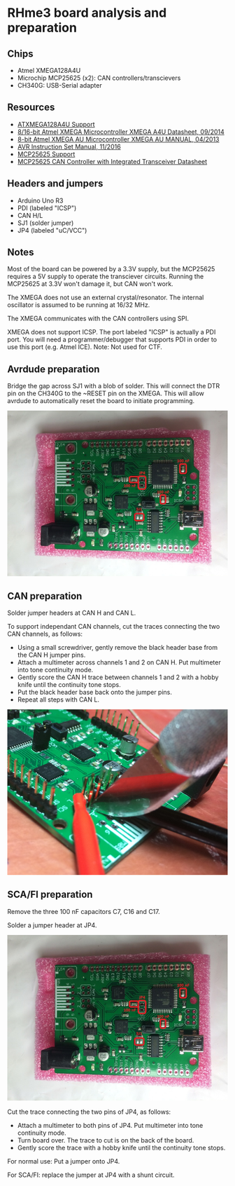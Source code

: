 # RHme3 board analysis and preparation

## Chips

* Atmel XMEGA128A4U
* Microchip MCP25625 (x2): CAN controllers/transcievers
* CH340G: USB-Serial adapter

## Resources

* [ATXMEGA128A4U Support](http://www.microchip.com/wwwproducts/en/ATXMEGA128A4U#1)
* [8/16-bit Atmel XMEGA Microcontroller XMEGA A4U Datasheet, 09/2014](http://ww1.microchip.com/downloads/en/DeviceDoc/Atmel-8387-8-and16-bit-AVR-Microcontroller-XMEGA-A4U_Datasheet.pdf)
* [8-bit Atmel XMEGA AU Microcontroller XMEGA AU MANUAL, 04/2013](http://ww1.microchip.com/downloads/en/DeviceDoc/Atmel-8331-8-and-16-bit-AVR-Microcontroller-XMEGA-AU_Manual.pdf)
* [AVR Instruction Set Manual, 11/2016](http://ww1.microchip.com/downloads/en/DeviceDoc/Atmel-0856-AVR-Instruction-Set-Manual.pdf)
* [MCP25625 Support](http://www.microchip.com/wwwproducts/en/MCP25625#1)
* [MCP25625 CAN Controller with Integrated Transceiver Datasheet](http://ww1.microchip.com/downloads/en/DeviceDoc/20005282B.pdf)

## Headers and jumpers

* Arduino Uno R3
* PDI (labeled "ICSP")
* CAN H/L
* SJ1 (solder jumper)
* JP4 (labeled "uC/VCC")

## Notes

Most of the board can be powered by a 3.3V supply, but the MCP25625 requires a 5V supply to operate the transciever circuits.  Running the MCP25625 at 3.3V won't damage it, but CAN won't work.

The XMEGA does not use an external crystal/resonator.  The internal oscillator is assumed to be running at 16/32 MHz.

The XMEGA communicates with the CAN controllers using SPI.

XMEGA does not support ICSP.  The port labeled "ICSP" is actually a PDI port.  You will need a programmer/debugger that supports PDI in order to use this port (e.g. Atmel ICE).  Note: Not used for CTF.

## Avrdude preparation

Bridge the gap across SJ1 with a blob of solder.  This will connect the DTR pin on the CH340G to the ~RESET pin on the XMEGA.  This will allow avrdude to automatically reset the board to initiate programming.

![RHme3 board](../Images/rhme3_board.jpg)

## CAN preparation

Solder jumper headers at CAN H and CAN L.

To support independant CAN channels, cut the traces connecting the two CAN channels, as follows:
* Using a small screwdriver, gently remove the black header base from the CAN H jumper pins.
* Attach a multimeter across channels 1 and 2 on CAN H.  Put multimeter into tone continuity mode.
* Gently score the CAN H trace between channels 1 and 2 with a hobby knife until the continuity tone stops.
* Put the black header base back onto the jumper pins.
* Repeat all steps with CAN L.

![Cutting CAN trace](../Images/cutting_can_trace.jpg)

## SCA/FI preparation

Remove the three 100 nF capacitors C7, C16 and C17.

Solder a jumper header at JP4.

![RHme3 board](../Images/rhme3_board.jpg)

Cut the trace connecting the two pins of JP4, as follows:
* Attach a multimeter to both pins of JP4.  Put multimeter into tone continuity mode.
* Turn board over.  The trace to cut is on the back of the board.
* Gently score the trace with a hobby knife until the continuity tone stops.

For normal use: Put a jumper onto JP4.

For SCA/FI: replace the jumper at JP4 with a shunt circuit.
